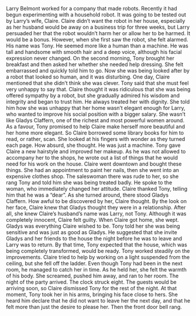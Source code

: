 Larry Belmont worked for a company that made robots. Recently it had begun experimenting with a household robot. It was going to be tested out by Larry’s wife, Claire.
Claire didn’t want the robot in her house, especially as her husband would be away on a business trip for three weeks, but Larry persuaded her that the robot wouldn’t harm her or allow her to be harmed. It would be a bonus. However, when she first saw the robot, she felt alarmed. His name was Tony. He seemed more like a human than a machine. He was tall and handsome with smooth hair and a deep voice, although his facial expression never changed.
On the second morning, Tony brought her breakfast and then asked her whether she needed help dressing. She felt embarrassed and quickly told him to go. Now she was being looked after by a robot that looked so human, and it was disturbing.
One day, Claire mentioned that she didn’t think she was clever. Tony said that she must feel very unhappy to say that. Claire thought it was ridiculous that she was being offered sympathy by a robot, but she gradually admired his wisdom and integrity and began to trust him. He always treated her with dignity. She told him how she was unhappy that her home wasn’t elegant enough for Larry, who wanted to improve his social position with a bigger salary. She wasn’t like Gladys Claffern, one of the richest and most powerful women around.
As a favour, Tony promised to help Claire make herself more beautiful and her home more elegant. So Claire borrowed some library books for him to read, or rather, scan. She looked at his fingers with wonder as they turned each page. How absurd, she thought. He was just a machine.
Tony gave Claire a new hairstyle and improved her makeup. As he was not allowed to accompany her to the shops, he wrote out a list of things that he would need for his work on the house. Claire went downtown and bought these things. She had an appointment to paint her nails, then she went into an expensive clothes shop. The saleswoman there was rude to her, so she rang Tony and told him she was being treated badly. He spoke to the woman, who immediately changed her attitude. Claire thanked Tony, telling him that he was a “dear”. As she turned around, there stood Gladys Claffern. How awful to be discovered by her, Claire thought. By the look on her face, Claire knew that Gladys thought they were in a relationship. After all, she knew Claire’s husband’s name was Larry, not Tony. Although it was completely innocent, Claire felt guilty.
When Claire got home, she wept. Gladys was everything Claire wished to be. Tony told her she was being sensitive and was just as good as Gladys. He suggested that she invite Gladys and her friends to the house the night before he was to leave and Larry was to return. By that time, Tony expected that the house, which was being completely transformed, would be ready.
Tony worked steadily on the improvements. Claire tried to help by working on a light suspended from the ceiling, but she fell off the ladder. Even though Tony had been in the next room, he managed to catch her in time. As he held her, she felt the warmth of his body. She screamed, pushed him away, and ran to her room.
The night of the party arrived. The clock struck eight. The guests would be arriving soon, so Claire dismissed Tony for the rest of the night. At that moment, Tony took her in his arms, bringing his face close to hers. She heard him declare that he did not want to leave her the next day, and that he felt more than just the desire to please her. Then the front door bell rang.